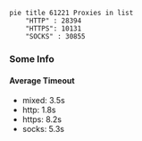 
```mermaid
pie title 61221 Proxies in list
    "HTTP" : 28394
    "HTTPS": 10131
    "SOCKS" : 30855
```

### Some Info
#### Average Timeout

- mixed: 3.5s
- http: 1.8s
- https: 8.2s
- socks: 5.3s